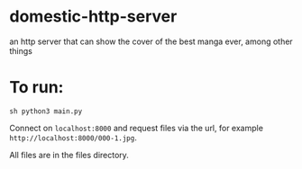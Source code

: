 # domestic-http-server
an http server that can show the cover of the best manga ever, among other things

# To run:
`sh
python3 main.py
`

Connect on `localhost:8000` and request files via the url, for example `http://localhost:8000/000-1.jpg`. 

All files are in the files directory.
